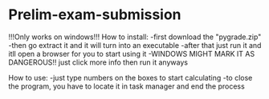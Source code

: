 # Prelim-exam-submission

!!!Only works on windows!!!
How to install:
-first download the "pygrade.zip"
-then go extract it and it will turn into an executable
-after that just run it and itll open a browser for you to start using it
-WINDOWS MIGHT MARK IT AS DANGEROUS!! just click more info then run it anyways

How to use:
-just type numbers on the boxes to start calculating
-to close the program, you have to locate it in task manager and end the process
